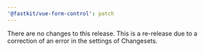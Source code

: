 ```yaml
---
'@fastkit/vue-form-control': patch
---
```


There are no changes to this release.
This is a re-release due to a correction of an error in the settings of Changesets.
